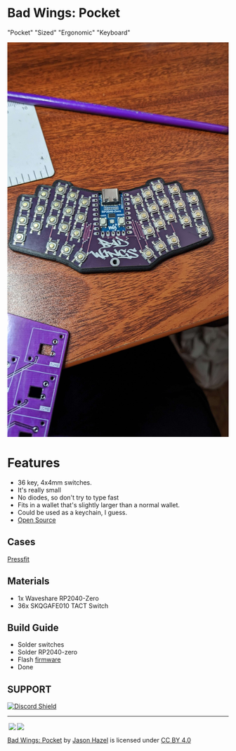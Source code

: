 # Bad Wings: Pocket
"Pocket" "Sized" "Ergonomic" "Keyboard"

![Bad Wings: Pocket - top view](images/bad-wings-pocket.jpg)


# Features
* 36 key, 4x4mm switches.
* It's really small
* No diodes, so don't try to type fast
* Fits in a wallet that's slightly larger than a normal wallet.
* Could be used as a keychain, I guess.
* [Open Source](source/)
## Cases
[Pressfit](cases/pressfit.stl)

## Materials
* 1x Waveshare RP2040-Zero
* 36x SKQGAFE010 TACT Switch

## Build Guide
* Solder switches
* Solder RP2040-zero
* Flash [firmware](FIRMWARE.md)
* Done

## SUPPORT
<a href='https://discord.gg/jP6hvgNN8r'>
<img src="https://discordapp.com/api/guilds/989552667330228374/widget.png?style=shield" alt="Discord Shield"/>
</a>


---
<img style="height:22px!important;margin-left:3px;vertical-align:text-bottom;" src="https://mirrors.creativecommons.org/presskit/icons/cc.svg?ref=chooser-v1"><img style="height:22px!important;margin-left:3px;vertical-align:text-bottom;" src="https://mirrors.creativecommons.org/presskit/icons/by.svg?ref=chooser-v1">

<p xmlns:cc="http://creativecommons.org/ns#" xmlns:dct="http://purl.org/dc/terms/"><a property="dct:title" rel="cc:attributionURL" href="https://github.com/hazels-garage/bad-wings/tree/master/pocket">Bad Wings: Pocket</a> by <a rel="cc:attributionURL dct:creator" property="cc:attributionName" href="https://github.com/jasonhazel">Jason Hazel</a> is licensed under <a href="http://creativecommons.org/licenses/by/4.0/?ref=chooser-v1" target="_blank" rel="license noopener noreferrer" style="display:inline-block;">CC BY 4.0</a></p>

